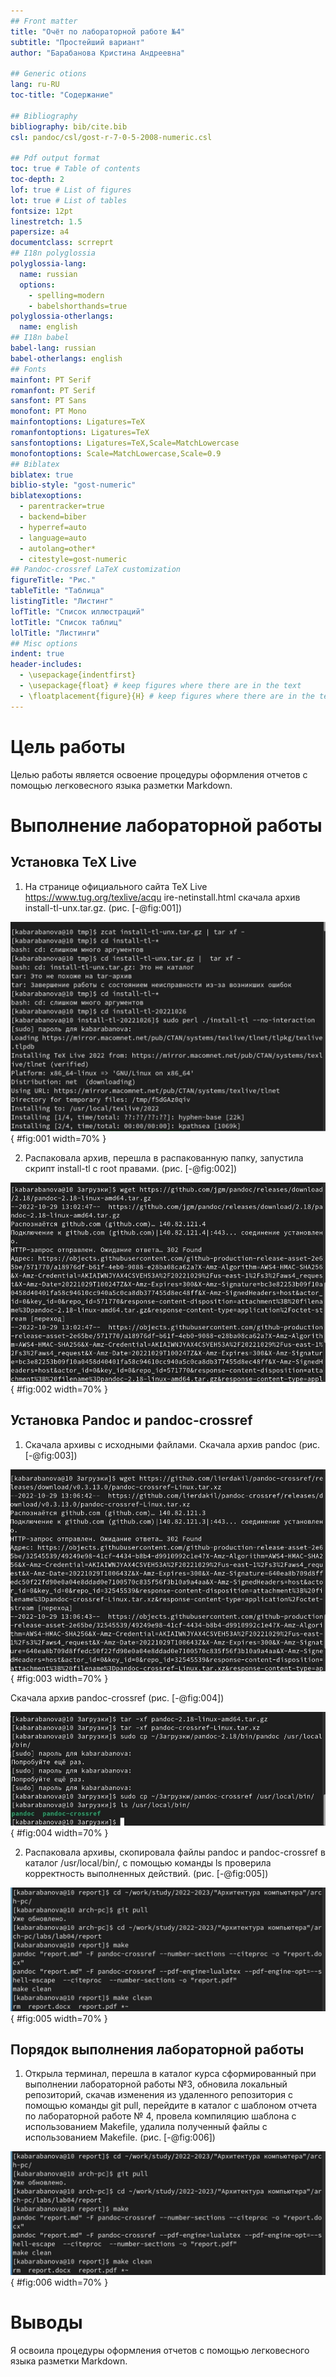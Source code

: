 ```yaml
---
## Front matter
title: "Очёт по лабораторной работе №4"
subtitle: "Простейший вариант"
author: "Барабанова Кристина Андреевна"

## Generic otions
lang: ru-RU
toc-title: "Содержание"

## Bibliography
bibliography: bib/cite.bib
csl: pandoc/csl/gost-r-7-0-5-2008-numeric.csl

## Pdf output format
toc: true # Table of contents
toc-depth: 2
lof: true # List of figures
lot: true # List of tables
fontsize: 12pt
linestretch: 1.5
papersize: a4
documentclass: scrreprt
## I18n polyglossia
polyglossia-lang:
  name: russian
  options:
	- spelling=modern
	- babelshorthands=true
polyglossia-otherlangs:
  name: english
## I18n babel
babel-lang: russian
babel-otherlangs: english
## Fonts
mainfont: PT Serif
romanfont: PT Serif
sansfont: PT Sans
monofont: PT Mono
mainfontoptions: Ligatures=TeX
romanfontoptions: Ligatures=TeX
sansfontoptions: Ligatures=TeX,Scale=MatchLowercase
monofontoptions: Scale=MatchLowercase,Scale=0.9
## Biblatex
biblatex: true
biblio-style: "gost-numeric"
biblatexoptions:
  - parentracker=true
  - backend=biber
  - hyperref=auto
  - language=auto
  - autolang=other*
  - citestyle=gost-numeric
## Pandoc-crossref LaTeX customization
figureTitle: "Рис."
tableTitle: "Таблица"
listingTitle: "Листинг"
lofTitle: "Список иллюстраций"
lotTitle: "Список таблиц"
lolTitle: "Листинги"
## Misc options
indent: true
header-includes:
  - \usepackage{indentfirst}
  - \usepackage{float} # keep figures where there are in the text
  - \floatplacement{figure}{H} # keep figures where there are in the text
---
```


# Цель работы

Целью работы является освоение процедуры оформления отчетов с помощью
легковесного языка разметки Markdown.


# Выполнение лабораторной работы

## Установка TeX Live

1. На странице официального сайта TeX Live https://www.tug.org/texlive/acqu
ire-netinstall.html скачала архив install-tl-unx.tar.gz. (рис. [-@fig:001])

![Скачивание архива](image/1.jpg){ #fig:001 width=70% }

2. Распаковала архив, перешла в распакованную папку, запустила скрипт install-tl c root правами. (рис. [-@fig:002])

![Распаковка архива, переход в распакованную папку, запуск скрипта install-tl c root правами](image/2.jpg){ #fig:002 width=70% }

## Установка Pandoc и pandoc-crossref

1. Скачала архивы с исходными файлами. 
Скачала архив pandoc (рис. [-@fig:003])

![Скачивание архива pandoc](image/3.jpg){ #fig:003 width=70% }

Скачала архив pandoc-crossref (рис. [-@fig:004])

![Скачивание архива pandoc-crossref](image/4.jpg){ #fig:004 width=70% }

2. Распаковала архивы, скопировала файлы pandoc и pandoc-crossref в каталог /usr/local/bin/, с помощью команды ls проверила корректность выполненных действий. (рис. [-@fig:005])

![Распаковка архивов, копия файлов pandoc и pandoc-crossref в каталог /usr/local/bin/, с помощью команды ls проверка корректности выполненных действий](image/5.jpg){ #fig:005 width=70% }

##  Порядок выполнения лабораторной работы

1. Открыла терминал, перешла в каталог курса сформированный при выполнении лабораторной работы №3, обновила локальный репозиторий, скачав изменения из удаленного репозитория с помощью команды git pull, перейдите в каталог с шаблоном отчета по лабораторной работе № 4, провела компиляцию шаблона с использованием Makefile, удалила полученный файлы с использованием Makefile. (рис. [-@fig:006])

![переход в каталог курса, обновление локального репозитория, переход в каталог с шаблоном отчета по лабораторной работе № 4, проведенеи компиляции шаблона, удаление полученного файла](image/6.jpg){ #fig:006 width=70% }


# Выводы

Я освоила процедуры оформления отчетов с помощью
легковесного языка разметки Markdown.




